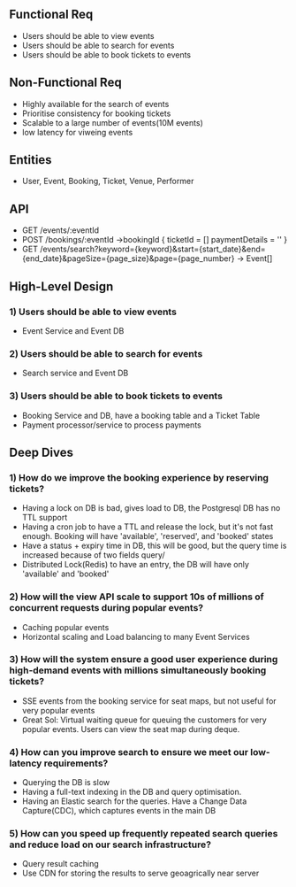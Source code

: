 ## Functional Req
  - Users should be able to view events
  - Users should be able to search for events
  - Users should be able to book tickets to events

## Non-Functional Req
 - Highly available for the search of events
 - Prioritise consistency for booking tickets
 - Scalable to a large number of events(10M events)
 - low latency for viweing events

## Entities
  - User, Event, Booking, Ticket, Venue, Performer
    
## API
  - GET /events/:eventId
  - POST /bookings/:eventId ->bookingId
    {
      ticketId = []
      paymentDetails = ''
    }
  - GET /events/search?keyword={keyword}&start={start_date}&end={end_date}&pageSize={page_size}&page={page_number} -> Event[]

## High-Level Design

### 1) Users should be able to view events
  - Event Service and Event DB
    
### 2) Users should be able to search for events
  - Search service and Event DB

### 3) Users should be able to book tickets to events
  - Booking Service and DB, have a booking table and a Ticket Table
  - Payment processor/service to process payments

## Deep Dives

### 1) How do we improve the booking experience by reserving tickets?
  - Having a lock on DB is bad, gives load to DB, the Postgresql DB has no TTL support
  - Having a cron job to have a TTL and release the lock, but it's not fast enough. Booking will have 'available', 'reserved', and 'booked' states
  - Have a status + expiry time in DB, this will be good, but the query time is increased because of two fields query/
  - Distributed Lock(Redis) to have an entry, the DB will have only 'available' and 'booked'

### 2) How will the view API scale to support 10s of millions of concurrent requests during popular events?
  - Caching popular events
  - Horizontal scaling and Load balancing to many Event Services
 
### 3) How will the system ensure a good user experience during high-demand events with millions simultaneously booking tickets?
  - SSE events from the booking service for seat maps, but not useful for very popular events
  - Great Sol: Virtual waiting queue for queuing the customers for very popular events. Users can view the seat map during deque.
    
### 4) How can you improve search to ensure we meet our low-latency requirements?
  - Querying the DB is slow
  - Having a full-text indexing in the DB and query optimisation.
  - Having an Elastic search for the queries. Have a Change Data Capture(CDC), which captures events in the main DB
    
### 5) How can you speed up frequently repeated search queries and reduce load on our search infrastructure?
  - Query result caching
  - Use CDN for storing the results to serve geoagrically near server
